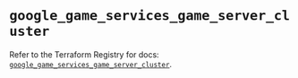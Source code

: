 # `google_game_services_game_server_cluster`

Refer to the Terraform Registry for docs: [`google_game_services_game_server_cluster`](https://registry.terraform.io/providers/hashicorp/google/4.85.0/docs/resources/game_services_game_server_cluster).
